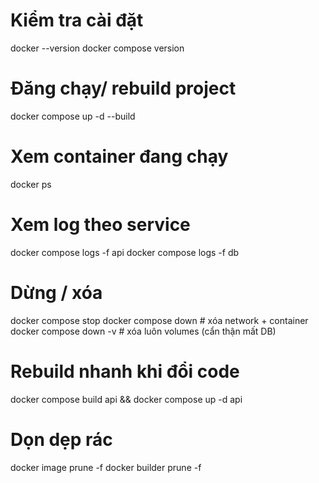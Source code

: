 # Kiểm tra cài đặt
docker --version
docker compose version

# Đăng chạy/ rebuild project
docker compose up -d --build

# Xem container đang chạy
docker ps

# Xem log theo service
docker compose logs -f api
docker compose logs -f db

# Dừng / xóa
docker compose stop
docker compose down        # xóa network + container
docker compose down -v     # xóa luôn volumes (cẩn thận mất DB)

# Rebuild nhanh khi đổi code
docker compose build api && docker compose up -d api

# Dọn dẹp rác
docker image prune -f
docker builder prune -f
